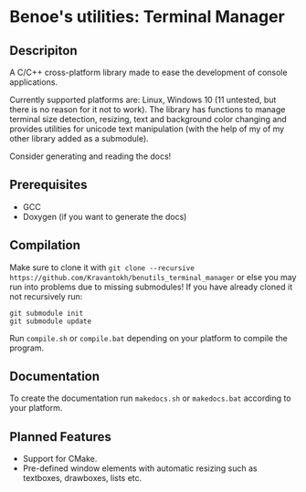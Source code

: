 # Benoe's utilities: Terminal Manager #
## Descripiton
A C/C++ cross-platform library made to ease the development of console applications.

 Currently supported platforms are: Linux, Windows 10 (11 untested, but there is no reason for it not to work). The library has functions to manage terminal size detection, resizing, text and background color changing and provides utilities for unicode text manipulation (with the help of my of my other library added as a submodule).

Consider generating and reading the docs!

## Prerequisites
 * GCC
 * Doxygen (if you want to generate the docs)

## Compilation
Make sure to clone it with ``git clone --recursive https://github.com/Kravantokh/benutils_terminal_manager`` or else you may run into problems due to missing submodules!
If you have already cloned it not recursively run:
```
git submodule init
git submodule update
```

Run `compile.sh` or `compile.bat` depending on your platform to compile the program.

## Documentation

To create the documentation run `makedocs.sh` or `makedocs.bat` according to your platform.

## Planned Features
 * Support for CMake.
 *  Pre-defined window elements with automatic resizing such as textboxes, drawboxes, lists etc.

